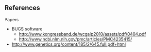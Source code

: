 ## References

Papers

* BUGS software
    * http://www.kongressband.de/wcgalp2010/assets/pdf/0404.pdf
    * http://www.ncbi.nlm.nih.gov/pmc/articles/PMC4235415/
* http://www.genetics.org/content/185/2/645.full.pdf+html
